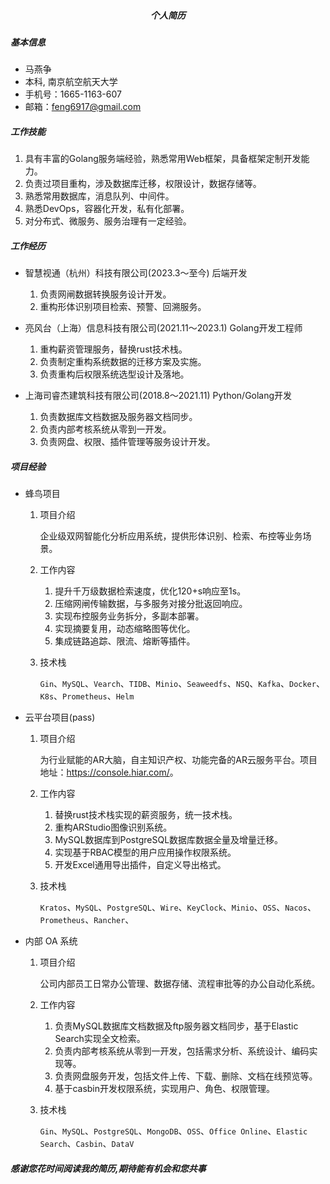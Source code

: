 <h5 align = "center">个人简历</h5>

##### 基本信息

- 马燕争
- 本科, 南京航空航天大学
- 手机号：1665-1163-607
- 邮箱：<feng6917@gmail.com>

##### 工作技能

1. 具有丰富的Golang服务端经验，熟悉常用Web框架，具备框架定制开发能力。
2. 负责过项目重构，涉及数据库迁移，权限设计，数据存储等。
3. 熟悉常用数据库，消息队列、中间件。
4. 熟悉DevOps，容器化开发，私有化部署。
5. 对分布式、微服务、服务治理有一定经验。

##### 工作经历

- 智慧视通（杭州）科技有限公司(2023.3～至今) 后端开发
  1. 负责网闸数据转换服务设计开发。
  2. 重构形体识别项目检索、预警、回溯服务。  

- 亮风台（上海）信息科技有限公司(2021.11～2023.1) Golang开发工程师
  1. 重构薪资管理服务，替换rust技术栈。
  2. 负责制定重构系统数据的迁移方案及实施。
  3. 负责重构后权限系统选型设计及落地。
  
- 上海司睿杰建筑科技有限公司(2018.8～2021.11) Python/Golang开发
  1. 负责数据库文档数据及服务器文档同步。
  2. 负责内部考核系统从零到一开发。
  3. 负责网盘、权限、插件管理等服务设计开发。

##### 项目经验

- 蜂鸟项目

    1. 项目介绍

        企业级双网智能化分析应用系统，提供形体识别、检索、布控等业务场景。

    2. 工作内容
        1. 提升千万级数据检索速度，优化120+s响应至1s。
        2. 压缩网闸传输数据，与多服务对接分批返回响应。
        3. 实现布控服务业务拆分，多副本部署。
        4. 实现摘要复用，动态缩略图等优化。
        5. 集成链路追踪、限流、熔断等插件。

    3. 技术栈

        `Gin`、`MySQL`、`Vearch`、`TIDB`、`Minio`、`Seaweedfs`、`NSQ`、`Kafka`、`Docker`、`K8s`、`Prometheus`、`Helm`

- 云平台项目(pass)

    1. 项目介绍

        为行业赋能的AR大脑，自主知识产权、功能完备的AR云服务平台。项目地址：<https://console.hiar.com/>。

    2. 工作内容
        1. 替换rust技术栈实现的薪资服务，统一技术栈。
        2. 重构ARStudio图像识别系统。
        3. MySQL数据库到PostgreSQL数据库数据全量及增量迁移。
        4. 实现基于RBAC模型的用户应用操作权限系统。
        5. 开发Excel通用导出插件，自定义导出格式。

    3. 技术栈

        `Kratos`、`MySQL`、`PostgreSQL`、`Wire`、`KeyClock`、`Minio`、`OSS`、`Nacos`、`Prometheus`、`Rancher`、

- 内部 OA 系统
    1. 项目介绍

        公司内部员工日常办公管理、数据存储、流程审批等的办公自动化系统。

    2. 工作内容
        1. 负责MySQL数据库文档数据及ftp服务器文档同步，基于Elastic Search实现全文检索。
        2. 负责内部考核系统从零到一开发，包括需求分析、系统设计、编码实现等。
        3. 负责网盘服务开发，包括文件上传、下载、删除、文档在线预览等。
        4. 基于casbin开发权限系统，实现用户、角色、权限管理。

    3. 技术栈

        `Gin`、`MySQL`、`PostgreSQL`、`MongoDB`、`OSS`、`Office Online`、`Elastic Search`、`Casbin`、`DataV`

##### 感谢您花时间阅读我的简历,期待能有机会和您共事
